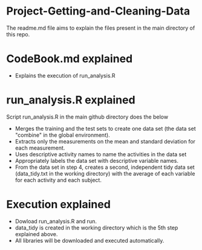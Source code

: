 # Project-Getting-and-Cleaning-Data

The readme.md file aims to explain the files present in the main directory of this repo.

# CodeBook.md explained

* Explains the execution of run_analysis.R

# run_analysis.R explained

Script run_analysis.R in the main github directory does the below

* Merges the training and the test sets to create one data set (the data set "combine" in the global environment).
* Extracts only the measurements on the mean and standard deviation for each measurement. 
* Uses descriptive activity names to name the activities in the data set
* Appropriately labels the data set with descriptive variable names. 
* From the data set in step 4, creates a second, independent tidy data set (data_tidy.txt in the working directory) with the average of each variable for each activity and each subject.

# Execution explained

* Dowload run_analysis.R and run.
* data_tidy is created in the working directory which is the 5th step explained above.
* All libraries will be downloaded and executed automatically.
